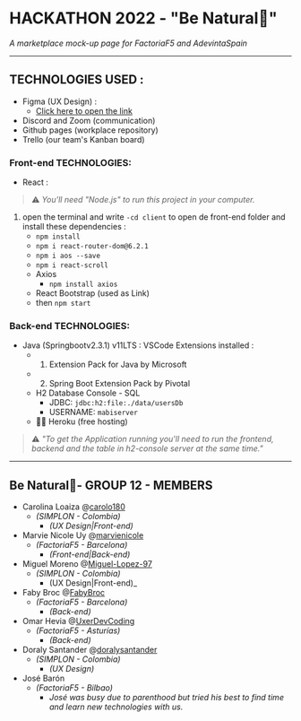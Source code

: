 # HACKATHON 2022 - "Be Natural🍃" 
 _A marketplace mock-up page for FactoriaF5 and AdevintaSpain_ 
 
- - - -

## TECHNOLOGIES USED :
- Figma (UX Design) :
    - [Click here to open the link](https://www.figma.com/file/pENNcuM5FWjmTFRUWvjRbN/BeNatural?node-id=0%3A1)
- Discord and Zoom (communication)
- Github pages (workplace repository)
- Trello (our team's Kanban board)

### Front-end TECHNOLOGIES:
-  React : 
 > ⚠️ _You'll need _"Node.js"_ to run this project in your computer._ 
 1. open the terminal and write `-cd client` to open de front-end folder and install these dependencies  :   
    - `npm install`
    - `npm i react-router-dom@6.2.1`
    - `npm i aos --save`
    - `npm i react-scroll`
    - Axios
      -  `npm install axios`  
    - React Bootstrap (used as Link)
    - then `npm start`
### Back-end TECHNOLOGIES:
- Java (Springbootv2.3.1) v11LTS :
   VSCode Extensions installed :   
    - 1. Extension Pack for Java by Microsoft
    - 2.  Spring Boot Extension Pack by Pivotal
    - H2 Database Console - SQL
      - JDBC: `jdbc:h2:file:./data/usersDb` 
      - USERNAME: `mabiserver`
    - 🚧🔜 Heroku (free hosting) 
    
 > ⚠️ _"To get the Application running you'll need to run the frontend, backend and the table in h2-console server at the same time."_
 
- - - -

## Be Natural🍃- GROUP 12 - MEMBERS
- Carolina Loaiza @[carolo180](https://github.com/carolo180)
    -  _(SIMPLON - Colombia)_
       -  _(UX Design|Front-end)_
- Marvie Nicole Uy  @[marvienicole](https://github.com/marvienicole)
   -  _(FactoriaF5  - Barcelona)_
       -  _(Front-end|Back-end)_
- Miguel Moreno @[Miguel-Lopez-97](https://github.com/Miguel-Lopez-97)
   -  _(SIMPLON - Colombia)_
       -  (UX Design|Front-end)_
- Faby Broc @[FabyBroc](https://github.com/FabyBroc)
    -  _(FactoriaF5 - Barcelona)_
       -  _(Back-end)_
- Omar Hevia @[UxerDevCoding](https://github.com/UxerDevCoding)
    - _(FactoriaF5 - Asturías)_
       -  _(Back-end)_
 - Doraly Santander @[doralysantander](https://github.com/doralysantander)
    -  _(SIMPLON - Colombia)_
       -   _(UX Design)_
- José Barón 
    - _(FactoriaF5 - Bilbao)_
       -  _José was busy due to parenthood but tried his best to find time and learn new technologies with us._
